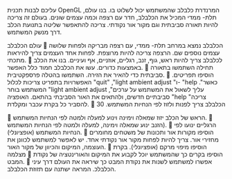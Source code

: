 עליכם לבנות תכנית OpenGL ,המרנדרת כלבלב שהמשתמש יכול לשלוט בו.
בנו עולם תלת- ממדי המכיל את הכלבלב, חדר עם רצפה וכמה עצמים שונים. בעולם זה צריכה
להיות תאורה סביבתית וגם מקור אור נקודתי. צריכה להתאפשר שליטה בתנועת הכלב דרך
מנשק המשתמש.

עולם הכלבלב
 הכלבלב נמצא במרחב תלת- ממדי, עם רצפה מבריקה ולפחות שלושה עצמים נוספים שם.
הרצפה צריכה להיות מרוצפת. לפחות אחד העצמים צריך להיראות מתכתי.
 לכלבלב צריך להיות ראש, גוף, זנב, רגליים, אוזניים, אף ועיניים. בנו את הכלב באמצעות
כדורים. עשו את הכלבלב חמוד כלל האפשר.
 תחילה השתמשו בתאורה סביבתית כדי להאיר את הזירה. השתמשו בהטלה
פרספקטיבית.
 הוסיפו תפריטים. האפשרויות בתפריט צריכות לכלול "quit" ,"light ambient adjust "ו-
"help ."כאשר המשתמש בוחר "light ambient adjust ,"עליך לשאול את המשתמש על
ערכים סביבתיים חדשים, ולהתאים את האור הסביבתי בהתאם. האופציה "help "צריכה
להסביר כל בקרת עכבר ומקלדת.
 הכלבלב צריך לפנות ולזוז לפי הנחיות המשתמש.
30

 הראש של הכלב יזוז שמאלה וימינה וינוע למעלה ולמטה לפי הנחיות המשתמש.
 הזנב ינוע שמאלה וימינה, למעלה ולמטה לפי הנחיות המשתמש).
 הרגליים ינועו לפי הנחיות המשתמש (אופציונלי).
 הוסיפו מקורות אור ותכונות של משטחים מחומרים מחזירי אור. צריך להיות לפחות
מקור אור נקודתי אחד. יש לאפשר למשתמש לכוונן את העוצמה, המיקום והכיוון של
מקור האור.
 הוסיפו מיפוי מרקם (אופציונלי).
בקרת מצלמה
 הוסיפו בקרים כך שהמשתמש יוכל לקבוע את המיקום והאורינטציה של נקודת המבט.
 אפשרו למשתמש לשנות את נקודת המבט כך שיראה את העולם דרך עיני הכלבלכ.
המראה ישתנה עם תזוזת הכלבלב.
